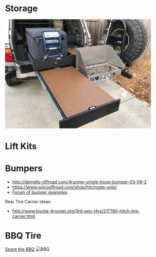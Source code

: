 <!-- TITLE: Mods -->
<!-- SUBTITLE: A quick summary of Mods -->
# Storage
![Img 20180225 Wa 0000](/uploads/img-20180225-wa-0000.jpg "Img 20180225 Wa 0000")
# Lift Kits
# Bumpers
* http://demello-offroad.com/4runner-single-hoop-bumper-03-09-2
* https://www.wilcooffroad.com/shop/hitchgate-solo/
* [Forum of bumper examples](http://www.toyota-4runner.org/3rd-gen-t4rs/102876-bumper-list.html)

Rear Tire Carrier ideas:
* http://www.toyota-4runner.org/3rd-gen-t4rs/217780-hitch-tire-carrier.html

# BBQ Tire
[Spare tire BBQ](https://www.frontrunneroutfitters.com/en/us/front-runner-spare-tire-mount-braai-bbq-grate.html)
![BBQ](/uploads/front-runner-spare-tire-mount-braai-bbq-grate-vacc-023-3.jpg)
